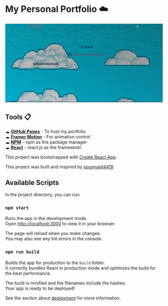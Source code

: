 # My Personal Portfolio ☁️

[![Site preview](/src/Assets/website-preview-light.png)](https://the1don1.github.io/my-portfolio/)

## Tools 📋
☁︎ [<b>GitHub Pages</b>](https://create-react-app.dev/docs/deployment/#github-pages) - To host my portfolio \
☁︎ [<b>Framer Motion</b>](https://www.framer.com/motion/) - For animation control\
☁︎ [<b>NPM</b>](https://nodejs.org/en/learn/getting-started/an-introduction-to-the-npm-package-manager) - npm as the package manager\
☁︎ [<b>React</b>](https://react.dev) - react.js as the framework\


This project was bootstrapped with [Create React App](https://github.com/facebook/create-react-app).

This project was built and inspired by [soumyajit4419](https://github.com/soumyajit4419/Portfolio)

## Available Scripts

In the project directory, you can run:

### `npm start`

Runs the app in the development mode.\
Open [http://localhost:3000](http://localhost:3000) to view it in your browser.

The page will reload when you make changes.\
You may also see any lint errors in the console.


### `npm run build`

Builds the app for production to the `build` folder.\
It correctly bundles React in production mode and optimizes the build for the best performance.

The build is minified and the filenames include the hashes.\
Your app is ready to be deployed!

See the section about [deployment](https://facebook.github.io/create-react-app/docs/deployment) for more information.
